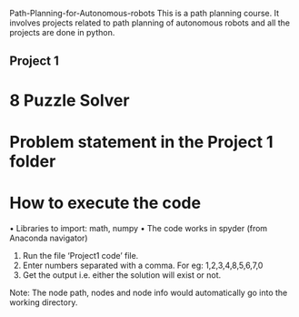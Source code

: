 Path-Planning-for-Autonomous-robots
This is a path planning course. It involves projects related to path planning of autonomous robots and all the projects are done in python.

## Project 1

# 8 Puzzle Solver

# Problem statement in the Project 1 folder

# How to execute the code

•	Libraries to import: math, numpy
•	The code works in spyder (from Anaconda navigator)
1.	Run the file ‘Project1 code’ file.
2.	Enter numbers separated with a comma. For eg: 1,2,3,4,8,5,6,7,0
3.	Get the output i.e. either the solution will exist or not.

Note: The node path, nodes and node info would automatically go into the working directory.


